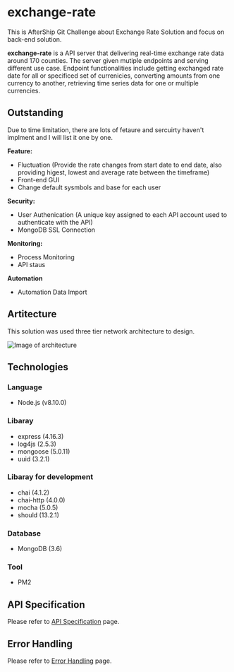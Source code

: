 # exchange-rate
This is AfterShip Git Challenge about Exchange Rate Solution and focus on back-end solution.

**exchange-rate** is a API server that delivering real-time exchange rate data around 170 counties. The server given mutiple endpoints and serving different use case. Endpoint functionalities include getting exchanged rate date for all or specificed set of currenicies, converting amounts from one currency to another, retrieving time series data for one or multiple currencies.

## Outstanding
Due to time limitation, there are lots of fetaure and sercuirty haven't implment and I will list it one by one.

**Feature:**
  - Fluctuation (Provide the rate changes from start date to end date, also providing higest, lowest and average rate between the timeframe)
  - Front-end GUI
  - Change default sysmbols and base for each user
  
**Security:**
  - User Authenication (A unique key assigned to each API account used to authenticate with the API)
  - MongoDB SSL Connection
  
**Monitoring:**
  - Process Monitoring
  - API staus
  
**Automation**
  - Automation Data Import
  
## Artitecture
This solution was used three tier network architecture to design.

![Image of architecture](https://image.ibb.co/cXJMH7/image.jpg)

## Technologies
### Language
- Node.js (v8.10.0)
### Libaray
- express (4.16.3)
- log4js (2.5.3)
- mongoose (5.0.11)
- uuid (3.2.1)
### Libaray for development
- chai (4.1.2)
- chai-http (4.0.0)
- mocha (5.0.5)
- should (13.2.1)
### Database
- MongoDB (3.6)
### Tool
- PM2

## API Specification
Please refer to [API Specification](api-spec.md) page.

## Error Handling
Please refer to [Error Handling](errors.md) page.
